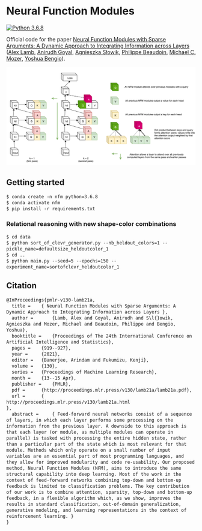 # Neural Function Modules

[![Python 3.6.8](https://img.shields.io/badge/python-3.6-blue.svg)](https://www.python.org/downloads/release/python-360/)

Official code for the paper [Neural Function Modules with Sparse Arguments: A Dynamic Approach to Integrating Information across Layers](https://arxiv.org/abs/2010.08012) ([Alex Lamb](https://sites.google.com/view/alexmlamb), [Anirudh Goyal](https://anirudh9119.github.io/), [Agnieszka Słowik](https://slowika.github.io/), [Philippe Beaudoin](https://twitter.com/PhilBeaudoin?ref_src=twsrc%5Egoogle%7Ctwcamp%5Eserp%7Ctwgr%5Eauthor), [Michael C. Mozer](https://home.cs.colorado.edu/~mozer/index.php), [Yoshua Bengio](https://yoshuabengio.org/)).

![alt text](https://github.com/Slowika/NeuralFunctionModules/blob/main/figures/nfm.png)

## Getting started

```
$ conda create -n nfm python=3.6.8
$ conda activate nfm
$ pip install -r requirements.txt
```
### Relational reasoning with new shape-color combinations
```
$ cd data
$ python sort_of_clevr_generator.py --nb_heldout_colors=1 --pickle_name=defaultsize_heldoutcolor_1
$ cd ..
$ python main.py --seed=5 --epochs=150 --experiment_name=sortofclevr_heldoutcolor_1
```
## Citation

```
@InProceedings{pmlr-v130-lamb21a,
  title = 	 { Neural Function Modules with Sparse Arguments: A Dynamic Approach to Integrating Information across Layers },
  author =       {Lamb, Alex and Goyal, Anirudh and S\l{}owik, Agnieszka and Mozer, Michael and Beaudoin, Philippe and Bengio, Yoshua},
  booktitle = 	 {Proceedings of The 24th International Conference on Artificial Intelligence and Statistics},
  pages = 	 {919--927},
  year = 	 {2021},
  editor = 	 {Banerjee, Arindam and Fukumizu, Kenji},
  volume = 	 {130},
  series = 	 {Proceedings of Machine Learning Research},
  month = 	 {13--15 Apr},
  publisher =    {PMLR},
  pdf = 	 {http://proceedings.mlr.press/v130/lamb21a/lamb21a.pdf},
  url = 	 {
http://proceedings.mlr.press/v130/lamb21a.html
},
  abstract = 	 { Feed-forward neural networks consist of a sequence of layers, in which each layer performs some processing on the information from the previous layer. A downside to this approach is that each layer (or module, as multiple modules can operate in parallel) is tasked with processing the entire hidden state, rather than a particular part of the state which is most relevant for that module. Methods which only operate on a small number of input variables are an essential part of most programming languages, and they allow for improved modularity and code re-usability. Our proposed method, Neural Function Modules (NFM), aims to introduce the same structural capability into deep learning. Most of the work in the context of feed-forward networks combining top-down and bottom-up feedback is limited to classification problems. The key contribution of our work is to combine attention, sparsity, top-down and bottom-up feedback, in a flexible algorithm which, as we show, improves the results in standard classification, out-of-domain generalization, generative modeling, and learning representations in the context of reinforcement learning. }
}

```
